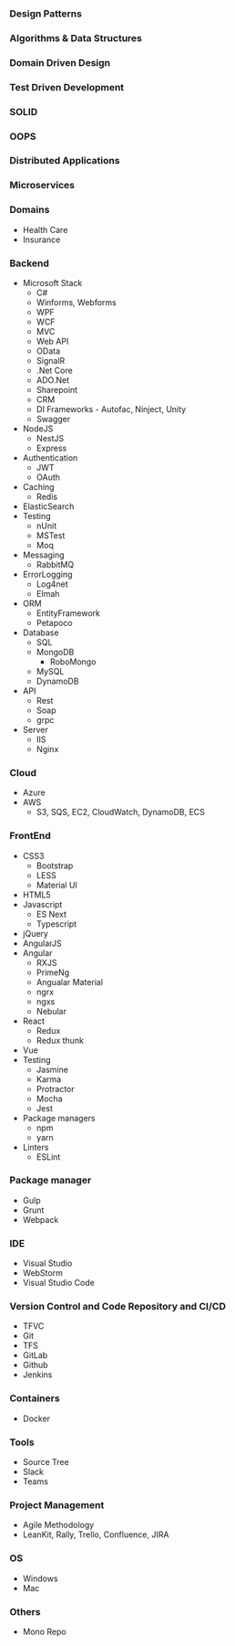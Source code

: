### Design Patterns
### Algorithms & Data Structures
### Domain Driven Design
### Test Driven Development
### SOLID
### OOPS
### Distributed Applications
### Microservices
### Domains
- Health Care
- Insurance
### Backend
- Microsoft Stack
	- C#
	- Winforms, Webforms
    - WPF
    - WCF
	- MVC
	- Web API
    - OData
    - SignalR
	- .Net Core
    - ADO.Net
    - Sharepoint
    - CRM
    - DI Frameworks - Autofac, Ninject, Unity
    - Swagger
- NodeJS
	- NestJS
    - Express
- Authentication 
	- JWT
    - OAuth
- Caching
	- Redis
- ElasticSearch
- Testing
	- nUnit
    - MSTest
    - Moq
- Messaging
	- RabbitMQ
- ErrorLogging
	- Log4net
    - Elmah
- ORM
  - EntityFramework
  - Petapoco
- Database
  - SQL
  - MongoDB
      - RoboMongo
  - MySQL
  - DynamoDB
- API
	- Rest
    - Soap
    - grpc
- Server
	- IIS
    - Nginx

### Cloud
- Azure
- AWS
	- S3, SQS, EC2, CloudWatch, DynamoDB, ECS

### FrontEnd
- CSS3
	- Bootstrap
    - LESS  
    - Material UI
- HTML5
- Javascript
	- ES Next
    - Typescript
- jQuery
- AngularJS
- Angular
	- RXJS
    - PrimeNg
    - Angualar Material
    - ngrx
    - ngxs
    - Nebular
- React
	- Redux
    - Redux thunk
- Vue
- Testing
	- Jasmine
    - Karma
    - Protractor
    - Mocha
    - Jest
- Package managers
	- npm
    - yarn
- Linters
	- ESLint
    

### Package manager
- Gulp
- Grunt
- Webpack

### IDE
- Visual Studio
- WebStorm
- Visual Studio Code

### Version Control and Code Repository and CI/CD
- TFVC
- Git
- TFS
- GitLab
- Github
- Jenkins

### Containers
- Docker

### Tools
- Source Tree
- Slack
- Teams

### Project Management
- Agile Methodology
- LeanKit, Rally, Trello, Confluence, JIRA

### OS
- Windows
- Mac

### Others
- Mono Repo
